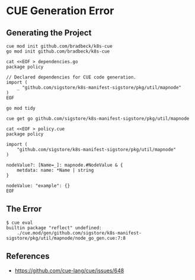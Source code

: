 # CUE Generation Error

## Generating the Project

```shell
cue mod init github.com/bradbeck/k8s-cue
go mod init github.com/bradbeck/k8s-cue

cat <<EOF > dependencies.go
package policy

// Declared dependencies for CUE code generation.
import (
    _ "github.com/sigstore/k8s-manifest-sigstore/pkg/util/mapnode"
)
EOF

go mod tidy

cue get go github.com/sigstore/k8s-manifest-sigstore/pkg/util/mapnode

cat <<EOF > policy.cue
package policy

import (
    "github.com/sigstore/k8s-manifest-sigstore/pkg/util/mapnode"
)

nodeValue?: [Name=_]: mapnode.#NodeValue & {
    metdata: name: *Name | string
}

nodeValue: "example": {}
EOF
```

## The Error

```shell
$ cue eval
builtin package "reflect" undefined:
    ./cue.mod/gen/github.com/sigstore/k8s-manifest-sigstore/pkg/util/mapnode/node_go_gen.cue:7:8
```

## References

- <https://github.com/cue-lang/cue/issues/648>
